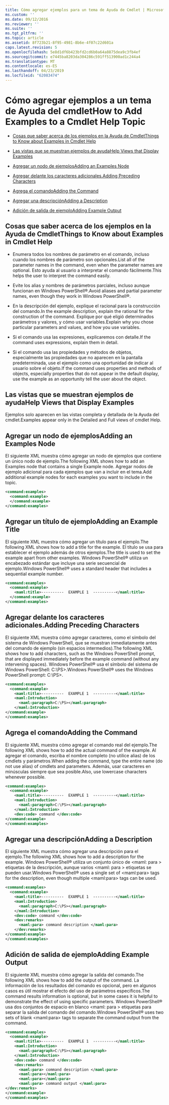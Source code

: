 ```yaml
---
title: Cómo agregar ejemplos para un tema de Ayuda de Cmdlet | Microsoft Docs
ms.custom: ''
ms.date: 09/12/2016
ms.reviewer: ''
ms.suite: ''
ms.tgt_pltfrm: ''
ms.topic: article
ms.assetid: 8f723b21-8f95-4981-8b6e-4f07c22d601a
caps.latest.revision: 5
ms.openlocfilehash: 5e8d1df6b423bfd2cd6b0a64a8875dea9c3fb4ef
ms.sourcegitcommit: e7445ba8203da304286c591ff513900ad1c244a4
ms.translationtype: MT
ms.contentlocale: es-ES
ms.lasthandoff: 04/23/2019
ms.locfileid: "62083474"
---
```

# <a name="how-to-add-examples-to-a-cmdlet-help-topic"></a><span data-ttu-id="c9346-102">Cómo agregar ejemplos a un tema de Ayuda del cmdlet</span><span class="sxs-lookup"><span data-stu-id="c9346-102">How to Add Examples to a Cmdlet Help Topic</span></span>

- [<span data-ttu-id="c9346-103">Cosas que saber acerca de los ejemplos en la Ayuda de Cmdlet</span><span class="sxs-lookup"><span data-stu-id="c9346-103">Things to Know about Examples in Cmdlet Help</span></span>](#Things-to-Know-about-Examples-in-Cmdlet-Help)

- [<span data-ttu-id="c9346-104">Las vistas que se muestran ejemplos de ayuda</span><span class="sxs-lookup"><span data-stu-id="c9346-104">Help Views that Display Examples</span></span>](#Help-Views-that-Display-Examples)

- [<span data-ttu-id="c9346-105">Agregar un nodo de ejemplos</span><span class="sxs-lookup"><span data-stu-id="c9346-105">Adding an Examples Node</span></span>](#Adding-an-Examples-Node)

- [<span data-ttu-id="c9346-106">Agregar delante los caracteres adicionales.</span><span class="sxs-lookup"><span data-stu-id="c9346-106">Adding Preceding Characters</span></span>](#Adding-Preceding-Characters)

- [<span data-ttu-id="c9346-107">Agrega el comando</span><span class="sxs-lookup"><span data-stu-id="c9346-107">Adding the Command</span></span>](#Adding-the-Command)

- [<span data-ttu-id="c9346-108">Agregar una descripción</span><span class="sxs-lookup"><span data-stu-id="c9346-108">Adding a Description</span></span>](#Adding-a-Description)

- [<span data-ttu-id="c9346-109">Adición de salida de ejemplo</span><span class="sxs-lookup"><span data-stu-id="c9346-109">Adding Example Output</span></span>](#Adding-Example-Output)

## <a name="things-to-know-about-examples-in-cmdlet-help"></a><span data-ttu-id="c9346-110">Cosas que saber acerca de los ejemplos en la Ayuda de Cmdlet</span><span class="sxs-lookup"><span data-stu-id="c9346-110">Things to Know about Examples in Cmdlet Help</span></span>

- <span data-ttu-id="c9346-111">Enumera todos los nombres de parámetro en el comando, incluso cuando los nombres de parámetro son opcionales.</span><span class="sxs-lookup"><span data-stu-id="c9346-111">List all of the parameter names in the command, even when the parameter names are optional.</span></span> <span data-ttu-id="c9346-112">Esto ayuda al usuario a interpretar el comando fácilmente.</span><span class="sxs-lookup"><span data-stu-id="c9346-112">This helps the user to interpret the command easily.</span></span>

- <span data-ttu-id="c9346-113">Evite los alias y nombres de parámetros parciales, incluso aunque funcionan en Windows PowerShell®.</span><span class="sxs-lookup"><span data-stu-id="c9346-113">Avoid aliases and partial parameter names, even though they work in Windows PowerShell®.</span></span>

- <span data-ttu-id="c9346-114">En la descripción del ejemplo, explique el racional para la construcción del comando.</span><span class="sxs-lookup"><span data-stu-id="c9346-114">In the example description, explain the rational for the construction of the command.</span></span> <span data-ttu-id="c9346-115">Explique por qué eligió determinados parámetros y valores, y cómo usar variables.</span><span class="sxs-lookup"><span data-stu-id="c9346-115">Explain why you chose particular parameters and values, and how you use variables.</span></span>

- <span data-ttu-id="c9346-116">Si el comando usa las expresiones, explicaremos con detalle.</span><span class="sxs-lookup"><span data-stu-id="c9346-116">If the command uses expressions, explain them in detail.</span></span>

- <span data-ttu-id="c9346-117">Si el comando usa las propiedades y métodos de objetos, especialmente las propiedades que no aparecen en la pantalla predeterminada, use el ejemplo como una oportunidad de indicar al usuario sobre el objeto.</span><span class="sxs-lookup"><span data-stu-id="c9346-117">If the command uses properties and methods of objects, especially properties that do not appear in the default display, use the example as an opportunity tell the user about the object.</span></span>

## <a name="help-views-that-display-examples"></a><span data-ttu-id="c9346-118">Las vistas que se muestran ejemplos de ayuda</span><span class="sxs-lookup"><span data-stu-id="c9346-118">Help Views that Display Examples</span></span>

<span data-ttu-id="c9346-119">Ejemplos solo aparecen en las vistas completa y detallada de la Ayuda del cmdlet.</span><span class="sxs-lookup"><span data-stu-id="c9346-119">Examples appear only in the Detailed and Full views of cmdlet Help.</span></span>

## <a name="adding-an-examples-node"></a><span data-ttu-id="c9346-120">Agregar un nodo de ejemplos</span><span class="sxs-lookup"><span data-stu-id="c9346-120">Adding an Examples Node</span></span>

<span data-ttu-id="c9346-121">El siguiente XML muestra cómo agregar un nodo de ejemplos que contiene un único nodo de ejemplo.</span><span class="sxs-lookup"><span data-stu-id="c9346-121">The following XML shows how to add an Examples node that contains a single Example node.</span></span> <span data-ttu-id="c9346-122">Agregar nodos de ejemplo adicional para cada ejemplos que van a incluir en el tema.</span><span class="sxs-lookup"><span data-stu-id="c9346-122">Add additional example nodes for each examples you want to include in the topic.</span></span>

```xml
<command:examples>
  <command:example>
  </command:example>
</command:examples>
```

## <a name="adding-an-example-title"></a><span data-ttu-id="c9346-123">Agregar un título de ejemplo</span><span class="sxs-lookup"><span data-stu-id="c9346-123">Adding an Example Title</span></span>

<span data-ttu-id="c9346-124">El siguiente XML muestra cómo agregar un título para el ejemplo.</span><span class="sxs-lookup"><span data-stu-id="c9346-124">The following XML shows how to add a title for the example.</span></span> <span data-ttu-id="c9346-125">El título se usa para establecer el ejemplo además de otros ejemplos.</span><span class="sxs-lookup"><span data-stu-id="c9346-125">The title is used to set the example apart from other examples.</span></span> <span data-ttu-id="c9346-126">Windows PowerShell® utiliza un encabezado estándar que incluye una serie secuencial de ejemplo.</span><span class="sxs-lookup"><span data-stu-id="c9346-126">Windows PowerShell® uses a standard header that includes a sequential example number.</span></span>

```xml
<command:examples>
  <command:example>
    <maml:title>----------  EXAMPLE 1  ----------</maml:title>
  </command:example>
</command:examples>
```

## <a name="adding-preceding-characters"></a><span data-ttu-id="c9346-127">Agregar delante los caracteres adicionales.</span><span class="sxs-lookup"><span data-stu-id="c9346-127">Adding Preceding Characters</span></span>

<span data-ttu-id="c9346-128">El siguiente XML muestra cómo agregar caracteres, como el símbolo del sistema de Windows PowerShell, que se muestran inmediatamente antes del comando de ejemplo (sin espacios intermedios).</span><span class="sxs-lookup"><span data-stu-id="c9346-128">The following XML shows how to add characters, such as the Windows PowerShell prompt, that are displayed immediately before the example command (without any intervening spaces).</span></span> <span data-ttu-id="c9346-129">Windows PowerShell® usa el símbolo del sistema de Windows PowerShell: C:\PS>.</span><span class="sxs-lookup"><span data-stu-id="c9346-129">Windows PowerShell® uses the Windows PowerShell prompt: C:\PS>.</span></span>

```xml
<command:examples>
  <command:example>
    <maml:title>----------  EXAMPLE 1  ----------</maml:title>
    <maml:Introduction>
      <maml:paragraph>C:\PS></maml:paragraph>
    </maml:Introduction>
</command:example>
</command:examples>
```

## <a name="adding-the-command"></a><span data-ttu-id="c9346-130">Agrega el comando</span><span class="sxs-lookup"><span data-stu-id="c9346-130">Adding the Command</span></span>

<span data-ttu-id="c9346-131">El siguiente XML muestra cómo agregar el comando real del ejemplo.</span><span class="sxs-lookup"><span data-stu-id="c9346-131">The following XML shows how to add the actual command of the example.</span></span> <span data-ttu-id="c9346-132">Al agregar el comando, escriba el nombre completo (no utilice alias) de los cmdlets y parámetros.</span><span class="sxs-lookup"><span data-stu-id="c9346-132">When adding the command, type the entire name (do not use alias) of cmdlets and parameters.</span></span> <span data-ttu-id="c9346-133">Además, usar caracteres en minúsculas siempre que sea posible.</span><span class="sxs-lookup"><span data-stu-id="c9346-133">Also, use lowercase characters whenever possible.</span></span>

```xml
<command:examples>
  <command:example>
    <maml:title>----------  EXAMPLE 1  ----------</maml:title>
    <maml:Introduction>
      <maml:paragraph>C:\PS></maml:paragraph>
    </maml:Introduction>
    <dev:code> command </dev:code>
</command:example>
</command:examples>
```

## <a name="adding-a-description"></a><span data-ttu-id="c9346-134">Agregar una descripción</span><span class="sxs-lookup"><span data-stu-id="c9346-134">Adding a Description</span></span>

<span data-ttu-id="c9346-135">El siguiente XML muestra cómo agregar una descripción para el ejemplo.</span><span class="sxs-lookup"><span data-stu-id="c9346-135">The following XML shows how to add a description for the example.</span></span> <span data-ttu-id="c9346-136">Windows PowerShell® utiliza un conjunto único de \<maml: para > etiquetas de la descripción, aunque varios \<maml: para > etiquetas se pueden usar.</span><span class="sxs-lookup"><span data-stu-id="c9346-136">Windows PowerShell® uses a single set of \<maml:para> tags for the description, even though multiple \<maml:para> tags can be used.</span></span>

```xml
<command:examples>
  <command:example>
    <maml:title>----------  EXAMPLE 1  ----------</maml:title>
    <maml:Introduction>
      <maml:paragraph>C:\PS></maml:paragraph>
    </maml:Introduction>
    <dev:code> command </dev:code>
    <dev:remarks>
      <maml:para> command description </maml:para>
    </dev:remarks>
</command:example>
</command:examples>
```

## <a name="adding-example-output"></a><span data-ttu-id="c9346-137">Adición de salida de ejemplo</span><span class="sxs-lookup"><span data-stu-id="c9346-137">Adding Example Output</span></span>

<span data-ttu-id="c9346-138">El siguiente XML muestra cómo agregar la salida del comando.</span><span class="sxs-lookup"><span data-stu-id="c9346-138">The following XML shows how to add the output of the command.</span></span> <span data-ttu-id="c9346-139">La información de los resultados del comando es opcional, pero en algunos casos es útil mostrar el efecto del uso de parámetros específicos.</span><span class="sxs-lookup"><span data-stu-id="c9346-139">The command results information is optional, but in some cases it is helpful to demonstrate the effect of using specific parameters.</span></span> <span data-ttu-id="c9346-140">Windows PowerShell® usa dos conjuntos de espacio en blanco \<maml: para > etiquetas para separar la salida del comando del comando.</span><span class="sxs-lookup"><span data-stu-id="c9346-140">Windows PowerShell® uses two sets of blank \<maml:para> tags to separate the command output from the command.</span></span>

```xml
<command:examples>
  <command:example>
    <maml:title>----------  EXAMPLE 1  ----------</maml:title>
    <maml:Introduction>
      <maml:paragraph>C:\PS></maml:paragraph>
    </maml:Introduction>
    <dev:code> command </dev:code>
    <dev:remarks>
      <maml:para> command description </maml:para>
      <maml:para></maml:para>
      <maml:para></maml:para>
      <maml:para> command output </maml:para>
</dev:remarks>
</command:example>
</command:examples>
```